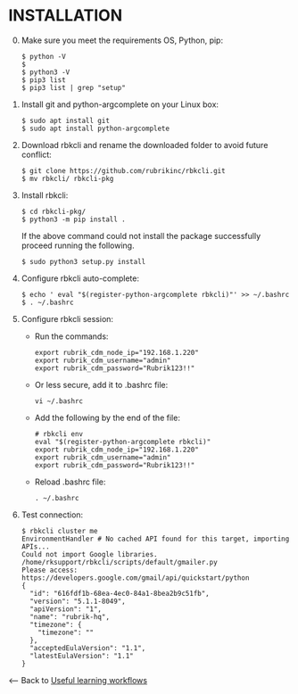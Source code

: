 # INSTALLATION

0. Make sure you meet the requirements OS, Python, pip:
	```
	$ python -V
	$ 
	$ python3 -V
	$ pip3 list
	$ pip3 list | grep "setup"
	```

1. Install git and python-argcomplete on your Linux box:
	```
	$ sudo apt install git
	$ sudo apt install python-argcomplete
	```

2. Download rbkcli and rename the downloaded folder to avoid future conflict:
	```
	$ git clone https://github.com/rubrikinc/rbkcli.git
	$ mv rbkcli/ rbkcli-pkg
	```

3. Install rbkcli:
	```
	$ cd rbkcli-pkg/
	$ python3 -m pip install .
	```
	
	If the above command could not install the package successfully proceed running the following.
	```
	$ sudo python3 setup.py install
	```

4. Configure rbkcli auto-complete:
	```
	$ echo ' eval "$(register-python-argcomplete rbkcli)"' >> ~/.bashrc
	$ . ~/.bashrc
	```

5. Configure rbkcli session:
    - Run the commands:
        ```
        export rubrik_cdm_node_ip="192.168.1.220"
        export rubrik_cdm_username="admin"
        export rubrik_cdm_password="Rubrik123!!"
        ```
    - Or less secure, add it to .bashrc file:
        ```
        vi ~/.bashrc
        ```
    - Add the following by the end of the file:
        ```
        # rbkcli env
        eval "$(register-python-argcomplete rbkcli)"
        export rubrik_cdm_node_ip="192.168.1.220"
        export rubrik_cdm_username="admin"
        export rubrik_cdm_password="Rubrik123!!"
        ```
    - Reload .bashrc file:
        ```
        . ~/.bashrc
        ```

6. Test connection:
	```
	$ rbkcli cluster me
	EnvironmentHandler # No cached API found for this target, importing APIs...
	Could not import Google libraries.  /home/rksupport/rbkcli/scripts/default/gmailer.py
	Please access: https://developers.google.com/gmail/api/quickstart/python
	{
	  "id": "616fdf1b-68ea-4ec0-84a1-8bea2b9c51fb",
	  "version": "5.1.1-8049",
	  "apiVersion": "1",
	  "name": "rubrik-hq",
	  "timezone": {
		"timezone": ""
	  },
	  "acceptedEulaVersion": "1.1",
	  "latestEulaVersion": "1.1"
	}
	```


<-- Back to [Useful learning workflows](labs.md)
